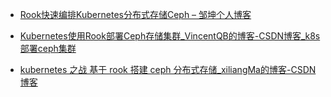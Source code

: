 - [Rook快速编排Kubernetes分布式存储Ceph &#8211; 邹坤个人博客](https://blog.z0ukun.com/?p=2938)

- [Kubernetes使用Rook部署Ceph存储集群_VincentQB的博客-CSDN博客_k8s部署ceph集群](https://blog.csdn.net/zwjzqqb/article/details/104988391)

- [kubernetes 之战 基于 rook 搭建 ceph 分布式存储_xiliangMa的博客-CSDN博客](https://blog.csdn.net/weixin_41806245/article/details/100743378)


